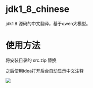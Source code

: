 # jdk1_8_chinese
jdk1.8 源码的中文翻译，基于qwen大模型。

# 使用方法

将安装目录的 src.zip 替换

之后使用idea打开后台自动显示中文注释

![](https://littleww.com.cn/static/images/99ec50356922ab1b6daf8ceb7ccf471c)
